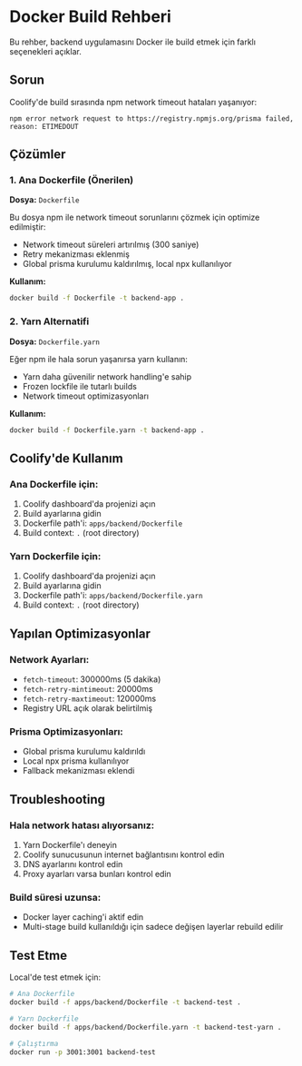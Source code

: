 # Docker Build Rehberi

Bu rehber, backend uygulamasını Docker ile build etmek için farklı seçenekleri açıklar.

## Sorun
Coolify'de build sırasında npm network timeout hataları yaşanıyor:
```
npm error network request to https://registry.npmjs.org/prisma failed, reason: ETIMEDOUT
```

## Çözümler

### 1. Ana Dockerfile (Önerilen)
**Dosya:** `Dockerfile`

Bu dosya npm ile network timeout sorunlarını çözmek için optimize edilmiştir:
- Network timeout süreleri artırılmış (300 saniye)
- Retry mekanizması eklenmiş
- Global prisma kurulumu kaldırılmış, local npx kullanılıyor

**Kullanım:**
```bash
docker build -f Dockerfile -t backend-app .
```

### 2. Yarn Alternatifi
**Dosya:** `Dockerfile.yarn`

Eğer npm ile hala sorun yaşanırsa yarn kullanın:
- Yarn daha güvenilir network handling'e sahip
- Frozen lockfile ile tutarlı builds
- Network timeout optimizasyonları

**Kullanım:**
```bash
docker build -f Dockerfile.yarn -t backend-app .
```

## Coolify'de Kullanım

### Ana Dockerfile için:
1. Coolify dashboard'da projenizi açın
2. Build ayarlarına gidin
3. Dockerfile path'i: `apps/backend/Dockerfile`
4. Build context: `.` (root directory)

### Yarn Dockerfile için:
1. Coolify dashboard'da projenizi açın
2. Build ayarlarına gidin
3. Dockerfile path'i: `apps/backend/Dockerfile.yarn`
4. Build context: `.` (root directory)

## Yapılan Optimizasyonlar

### Network Ayarları:
- `fetch-timeout`: 300000ms (5 dakika)
- `fetch-retry-mintimeout`: 20000ms
- `fetch-retry-maxtimeout`: 120000ms
- Registry URL açık olarak belirtilmiş

### Prisma Optimizasyonları:
- Global prisma kurulumu kaldırıldı
- Local npx prisma kullanılıyor
- Fallback mekanizması eklendi

## Troubleshooting

### Hala network hatası alıyorsanız:
1. Yarn Dockerfile'ı deneyin
2. Coolify sunucusunun internet bağlantısını kontrol edin
3. DNS ayarlarını kontrol edin
4. Proxy ayarları varsa bunları kontrol edin

### Build süresi uzunsa:
- Docker layer caching'i aktif edin
- Multi-stage build kullanıldığı için sadece değişen layerlar rebuild edilir

## Test Etme

Local'de test etmek için:
```bash
# Ana Dockerfile
docker build -f apps/backend/Dockerfile -t backend-test .

# Yarn Dockerfile
docker build -f apps/backend/Dockerfile.yarn -t backend-test-yarn .

# Çalıştırma
docker run -p 3001:3001 backend-test